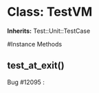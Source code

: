 # Class: TestVM
**Inherits:** Test::Unit::TestCase
    




#Instance Methods
## test_at_exit() [](#method-i-test_at_exit)
Bug #12095
:   

